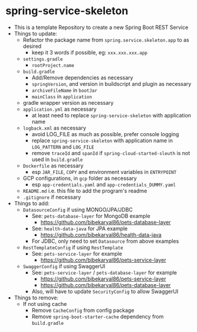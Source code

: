 # spring-service-skeleton

* This is a template Repository to create a new Spring Boot REST Service
* Things to update:
    * Refactor the package name from `spring.service.skeleton.app` to as desired
        * keep it 3 words if possible, eg: `xxx.xxx.xxx.app`
    * `settings.gradle`
        * `rootProject.name`
    * `build.gradle`
        * Add/Remove dependencies as necessary
        * `springVersion`, and version in buildscript and plugin as necessary
        * `archiveFileName` in `bootJar`
        * `mainClass` in `application`
    * gradle wrapper version as necessary
    * `application.yml` as necessary
        * at least need to replace `spring-service-skeleton` with application name
    * `logback.xml` as necessary
        * avoid LOG_FILE as much as possible, prefer console logging
        * replace `spring-service-skeleton` with application name in `LOG_PATTERN` and `LOG_FILE`
        * remove `traceId` and `spanId` if `spring-cloud-started-sleuth` is not used in `build.gradle`
    * `Dockerfile` as necessary
        * esp `JAR_FILE`, `COPY` and environment variables in `ENTRYPOINT`
    * GCP configurations, in `gcp` folder as necessary
        * esp `app-credentials.yaml` and `app-credentials_DUMMY.yaml`
    * `README.md` i.e. this file to add the program's readme
    * `.gitignore` if necessary
 * Things to add:
     * `DatasourceConfig` if using MONGO/JPA/JDBC
         * See: `pets-database-layer` for MongoDB example
             * https://github.com/bibekaryal86/pets-database-layer
         * See: `health-data-java` for JPA example
             * https://github.com/bibekaryal86/health-data-java
         * For JDBC, only need to set `Datasource` from above examples
     * `RestTemplateConfig` if using `RestTemplate`
         * See: `pets-service-layer` for example
             * https://github.com/bibekaryal86/pets-service-layer
     * `SwaggerConfig` if using SwaggerUI
         * See: `pets-service-layer` / `pets-database-layer` for example
             * https://github.com/bibekaryal86/pets-service-layer
             * https://github.com/bibekaryal86/pets-database-layer
         * Also, will have to update `SecurityConfig` to allow SwaggerUI
 * Things to remove:
     * If not using cache
         * Remove `CacheConfig` from config package
         * Remove `spring-boot-starter-cache` dependency from `build.gradle`
